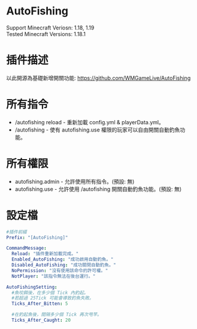 # AutoFishing
Support Minecraft Veriosn: 1.18, 1.19  
Tested Minecraft Versions: 1.18.1

# 插件描述
以此開源為基礎新增開關功能: https://github.com/WMGameLive/AutoFishing

# 所有指令
<ul>
  <li>/autofishing reload - 重新加載 config.yml & playerData.yml。</li>
  <li>/autofishing - 使有 autofishing.use 權限的玩家可以自由開關自動釣魚功能。</li>
</ul>

# 所有權限
<ul>
  <li>autofishing.admin - 允許使用所有指令。(預設: 無)</li>
  <li>autofishing.use - 允許使用 /autofishing 開關自動釣魚功能。(預設: 無)</li>
</ul>

# 設定檔
```yaml
#插件前綴
Prefix: "[AutoFishing]"

CommandMessage:
  Reload: "插件重新加載完成。"
  Enabled_AutoFishing: "成功啟用自動釣魚。"
  Disabled_AutoFishing: "成功關閉自動釣魚。"
  NoPermission: "沒有使用該命令的許可權。"
  NotPlayer: "該指令無法在後台運行。"

AutoFishingSetting:
  #魚咬餌後，在多少個 Tick 內釣起。
  #若超過 25Tick 可能會導致釣魚失敗。
  Ticks_After_Bitten: 5

  #在釣起魚後，間隔多少個 Tick 再次甩竿。
  Ticks_After_Caught: 20
```
